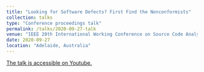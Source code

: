 ```yaml
---
title: "Looking for Software Defects? First Find the Nonconformists"
collection: talks
type: "Conference proceedings talk"
permalink: /talks/2020-09-27-talk
venue: "IEEE 20th International Working Conference on Source Code Analysis and Manipulation (SCAM) "
date: 2020-09-27
location: "Adelaide, Australia"
---
```


[The talk is accessible on Youtube. ](https://www.youtube.com/watch?v=OtLA-NlMJ7I)

